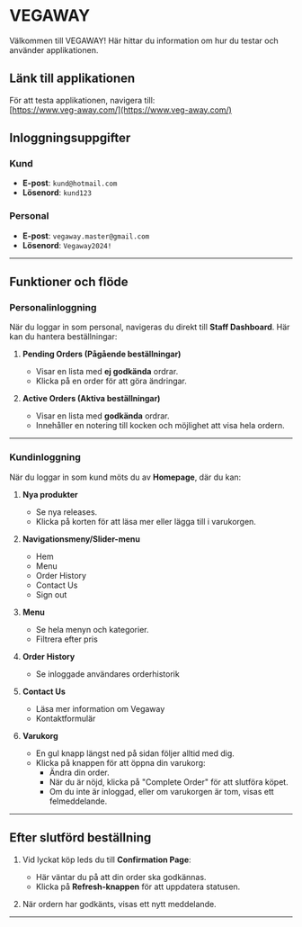 # VEGAWAY

Välkommen till VEGAWAY! Här hittar du information om hur du testar och använder applikationen.

## Länk till applikationen

För att testa applikationen, navigera till:  
[https://www.veg-away.com/](https://www.veg-away.com/)

## Inloggningsuppgifter

### Kund
- **E-post**: `kund@hotmail.com`  
- **Lösenord**: `kund123`

### Personal
- **E-post**: `vegaway.master@gmail.com`  
- **Lösenord**: `Vegaway2024!`

---

## Funktioner och flöde

### Personalinloggning

När du loggar in som personal, navigeras du direkt till **Staff Dashboard**. Här kan du hantera beställningar:

1. **Pending Orders (Pågående beställningar)**  
   - Visar en lista med **ej godkända** ordrar.  
   - Klicka på en order för att göra ändringar.

2. **Active Orders (Aktiva beställningar)**  
   - Visar en lista med **godkända** ordrar.  
   - Innehåller en notering till kocken och möjlighet att visa hela ordern.

---

### Kundinloggning

När du loggar in som kund möts du av **Homepage**, där du kan:

1. **Nya produkter**  
   - Se nya releases.  
   - Klicka på korten för att läsa mer eller lägga till i varukorgen.

2. **Navigationsmeny/Slider-menu**  
   - Hem 
   - Menu
   - Order History
   - Contact Us
   - Sign out
3. **Menu**
   - Se hela menyn och kategorier.
   - Filtrera efter pris
4. **Order History**
   - Se inloggade användares orderhistorik
5. **Contact Us**
   - Läsa mer information om Vegaway
   - Kontaktformulär

6. **Varukorg**  
   - En gul knapp längst ned på sidan följer alltid med dig.  
   - Klicka på knappen för att öppna din varukorg:  
     - Ändra din order.  
     - När du är nöjd, klicka på "Complete Order" för att slutföra köpet.  
     - Om du inte är inloggad, eller om varukorgen är tom, visas ett felmeddelande.

---

## Efter slutförd beställning

1. Vid lyckat köp leds du till **Confirmation Page**:  
   - Här väntar du på att din order ska godkännas.  
   - Klicka på **Refresh-knappen** för att uppdatera statusen.

2. När ordern har godkänts, visas ett nytt meddelande.

---


